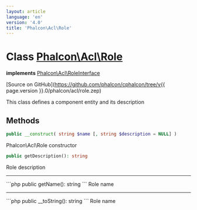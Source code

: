 ```yaml
---
layout: article
language: 'en'
version: '4.0'
title: 'Phalcon\Acl\Role'
---
```

# Class [Phalcon\Acl\Role](Phalcon_Acl_Role)

**implements** [Phalcon\Acl\RoleInterface](Phalcon_Acl_RoleInterface)

[Source on GitHub](https://github.com/phalcon/cphalcon/tree/v{{ page.version }}.0/phalcon/acl/role.zep)

This class defines a component entity and its description

## Methods
```php
public __construct( string $name [, string $description = NULL] )
```
Phalcon\Acl\Role constructor

```php
public getDescription(): string
```
Role description
<hr/>
```php
public getName(): string
```
Role name
<hr/>
```php
public __toString(): string
```
Role name

